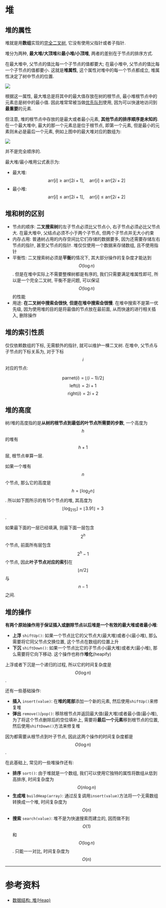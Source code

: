 # 堆

## 堆的属性

堆就是用**数组**实现的[完全二叉树](https://www.cnblogs.com/daniumeng/p/8598097.html), 它没有使用父指针或者子指针.

堆分为两种, **最大堆/大顶堆**和**最小堆/小顶堆**, 两者的差别在于节点的排序方式.

在最大堆中, 父节点的值比每一个子节点的值都要大; 在最小堆中, 父节点的值比每一个子节点的值都要小. 这就是**堆属性**, 这个属性对堆中的每一个节点都成立, 堆属性决定了树中节点的位置.

![](/resources/images/problems/堆-1.png)

根据这一属性, 最大堆总是将其中的最大值存放在树的根节点, 最小堆根节点中的元素总是树中的最小值. 因此堆常常被当做[优先队列](https://www.cnblogs.com/zhangbiao97/p/12893964.html)使用, 因为可以快速地访问到**最重要**的元素.

但注意, 堆的根节点中存放的是最大或者最小元素, **其他节点的排序顺序是未知的**. 在一个最大堆中, 最大的那一个元素总是位于根节点, 即第一个元素, 但是最小的元素则未必是最后一个元素, 例如上图中的最大堆对应的数组为:

![](/resources/images/problems/堆-2.png)

并不是完全顺序的.

最大堆/最小堆用公式表示为:

- 最大堆: $$\text{arr}[i] \ge \text{arr}[2i+1], \quad \text{arr}[i] \ge \text{arr}[2i+2]$$
- 最小堆: $$\text{arr}[i] \le \text{arr}[2i+1], \quad \text{arr}[i] \le \text{arr}[2i+2]$$

## 堆和树的区别

- 节点的顺序: **二叉搜索树**的左子节点必须比父节点小, 右子节点必须必比父节点大. 在最大堆中, 父结点必须不小于两个子节点, 但两个子节点并无大小约束
- 内存占用: 普通树占用的内存空间比它们存储的数据要多, 因为还需要存储左右节点的指针, 甚至父节点的指针. 堆仅仅使用一个数据来存储数组, 且不使用指针
- 平衡性: 二叉搜索树必须是**平衡**的情况下, 其大部分操作的复杂度才能达到$$O(\log n)$$. 但是在堆中实际上不需要整棵树都是有序的, 我们只需要满足堆属性即可, 所以是一个完全二叉树, 平衡不是问题, 可以保证$$O(\log n)$$的性能
- 用途: **在二叉树中搜索会很快**, **但是在堆中搜索会很慢**. 在堆中搜索不是第一优先级, 因为使用堆的目的是将最值的节点放在最前面, 从而快速的进行相关插入, 删除操作

## 堆的索引性质

仅仅依赖数组的下标, 无需额外的指针, 就可以维护一棵二叉树. 在堆中, 父节点与子节点的下标关系为, 对于下标$$i$$对应的节点:

$$\text{parnet}(i) = \lfloor (i - 1) / 2 \rfloor$$
$$\text{left}(i) = 2i + 1$$
$$\text{right}(i) = 2i + 2$$

## 堆的高度

树/堆的高度指的是**从树的根节点到最低的叶节点所需要的步数**, 一个高度为$$h$$的堆有$$h+1$$层, 根节点单算一层.

如果一个堆有$$n$$个节点, 那么它的高度是$$h = \lfloor \log_2n \rfloor$$. 所以如下图所示的有15个节点的堆, 其高度为$$\lfloor \log_215 \rfloor = \lfloor 3.91 \rfloor = 3$$.

如果最下面的一层已经填满, 则最下面一层包含$$2^h$$个节点, 前面所有层包含$$2^h - 1$$个节点, 因此**叶子节点对应的索引**在$$\lfloor n / 2 \rfloor$$与$$n - 1$$之间.

## 堆的操作

**有两个原始操作用于保证插入或删除节点以后堆是一个有效的最大堆或者最小堆**:

- **上浮** `shiftUp()`: 如果一个节点比它的父节点大(最大堆)或者小(最小堆), 那么需要将它同父节点交换位置, 这个节点在数组的位置上升
- **下沉** `shiftDown()`: 如果一个节点比它的子节点小(最大堆)或者大(最小堆), 那么需要将它向下移动. 这个操作也称作**堆化**(heapify)

上浮或者下沉是一个递归的过程, 所以它的时间复杂度是$$O(\log n)$$.

还有一些基础操作:

- **插入** `insert(value)`: 在**堆的尾部**添加一个新的元素, 然后使用`shiftUp()`来修复堆
- **弹出** `remove()`/`pop()`: 移除根节点并返回最大值(最大堆)或者最小值(最小堆), 为了将这个节点删除后的空位填补上, 需要将**最后一个元素**移到根节点的位置, 然后使用`shiftDown()`方法来修复堆

因为都需要从根节点到叶子节点, 因此这两个操作的时间复杂度都是$$O(\log n)$$.

在此基础上, 常见的一些堆操作还有:

- **排序** `sort()`: 由于堆就是一个数组, 我们可以使用它独特的属性将数组从低到高排序, 时间复杂度为$$O(n \log n)$$
- **生成堆** `buildHeap(array)`: 通过反复调用`insert(value)`方法将一个无需数组转换成一个堆, 时间复杂度为$$O(n)$$
- **搜索** `search(value)`: 堆不是为快速搜索而建立的, 因而做不到$$O(1)$$和$$O(\log n)$$. 只能一一对比, 时间复杂度为$$O(n)$$

---

# 参考资料

- [数据结构: 堆(Heap)](https://www.jianshu.com/p/6b526aa481b1)
